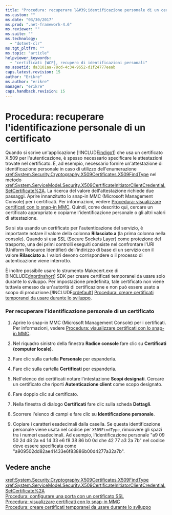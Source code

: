 ```yaml
---
title: "Procedura: recuperare l&#39;identificazione personale di un certificato | Microsoft Docs"
ms.custom: ""
ms.date: "03/30/2017"
ms.prod: ".net-framework-4.6"
ms.reviewer: ""
ms.suite: ""
ms.technology: 
  - "dotnet-clr"
ms.tgt_pltfrm: ""
ms.topic: "article"
helpviewer_keywords: 
  - "certificati [WCF], recupero di identificazioni personali"
ms.assetid: da3101aa-78cd-4c34-9652-d1f24777eeab
caps.latest.revision: 15
author: "Erikre"
ms.author: "erikre"
manager: "erikre"
caps.handback.revision: 15
---
```

# Procedura: recuperare l&#39;identificazione personale di un certificato
Quando si scrive un'applicazione [!INCLUDE[indigo1](../../../../includes/indigo1-md.md)] che usa un certificato X.509 per l'autenticazione, è spesso necessario specificare le attestazioni trovate nel certificato. È, ad esempio, necessario fornire un'attestazione di identificazione personale in caso di utilizzo dell'enumerazione <xref:System.Security.Cryptography.X509Certificates.X509FindType> nel metodo <xref:System.ServiceModel.Security.X509CertificateInitiatorClientCredential.SetCertificate%2A>. La ricerca del valore dell'attestazione richiede due passaggi. Aprire innanzitutto lo snap\-in MMC \(Microsoft Management Console\) per i certificati. Per informazioni, vedere [Procedura: visualizzare certificati con lo snap\-in MMC](../../../../docs/framework/wcf/feature-details/how-to-view-certificates-with-the-mmc-snap-in.md). Quindi, come descritto qui, cercare un certificato appropriato e copiarne l'identificazione personale o gli altri valori di attestazione.  
  
 Se si sta usando un certificato per l'autenticazione del servizio, è importante notare il valore della colonna **Rilasciato a** \(la prima colonna nella console\). Quando si usa SSL \(Secure Sockets Layer\) come protezione del trasporto, una dei primi controlli eseguiti consiste nel confrontare l'URI \(Uniform Resource Identifier\) dell'indirizzo di base di un servizio con il valore **Rilasciato a**. I valori devono corrispondere o il processo di autenticazione viene interrotto.  
  
 È inoltre possibile usare lo strumento Makecert.exe di [!INCLUDE[dnprdnshort](../../../../includes/dnprdnshort-md.md)] SDK per creare certificati temporanei da usare solo durante lo sviluppo. Per impostazione predefinita, tale certificato non viene tuttavia emesso da un'autorità di certificazione e non può essere usato a scopo di produzione.[!INCLUDE[crdefault](../../../../includes/crdefault-md.md)] [Procedura: creare certificati temporanei da usare durante lo sviluppo](../../../../docs/framework/wcf/feature-details/how-to-create-temporary-certificates-for-use-during-development.md).  
  
### Per recuperare l'identificazione personale di un certificato  
  
1.  Aprire lo snap\-in MMC \(Microsoft Management Console\) per i certificati. Per informazioni, vedere [Procedura: visualizzare certificati con lo snap\-in MMC](../../../../docs/framework/wcf/feature-details/how-to-view-certificates-with-the-mmc-snap-in.md).  
  
2.  Nel riquadro sinistro della finestra **Radice console** fare clic su **Certificati \(computer locale\)**.  
  
3.  Fare clic sulla cartella **Personale** per espanderla.  
  
4.  Fare clic sulla cartella **Certificati** per espanderla.  
  
5.  Nell'elenco dei certificati notare l'intestazione **Scopi designati**. Cercare un certificato che riporti **Autenticazione client** come scopo designato.  
  
6.  Fare doppio clic sul certificato.  
  
7.  Nella finestra di dialogo **Certificati** fare clic sulla scheda **Dettagli**.  
  
8.  Scorrere l'elenco di campi e fare clic su **Identificazione personale**.  
  
9. Copiare i caratteri esadecimali dalla casella. Se questa identificazione personale viene usata nel codice per `X509FindType`, rimuovere gli spazi tra i numeri esadecimali. Ad esempio, l'identificazione personale "a9 09 50 2d d8 2a e4 14 33 e6 f8 38 86 b0 0d che 42 77 a3 2a 7b" nel codice deve essere specificata come "a909502dd82ae41433e6f83886b00d4277a32a7b".  
  
## Vedere anche  
 <xref:System.Security.Cryptography.X509Certificates.X509FindType>   
 <xref:System.ServiceModel.Security.X509CertificateInitiatorClientCredential.SetCertificate%2A>   
 [Procedura: configurare una porta con un certificato SSL](../../../../docs/framework/wcf/feature-details/how-to-configure-a-port-with-an-ssl-certificate.md)   
 [Procedura: visualizzare certificati con lo snap\-in MMC](../../../../docs/framework/wcf/feature-details/how-to-view-certificates-with-the-mmc-snap-in.md)   
 [Procedura: creare certificati temporanei da usare durante lo sviluppo](../../../../docs/framework/wcf/feature-details/how-to-create-temporary-certificates-for-use-during-development.md)